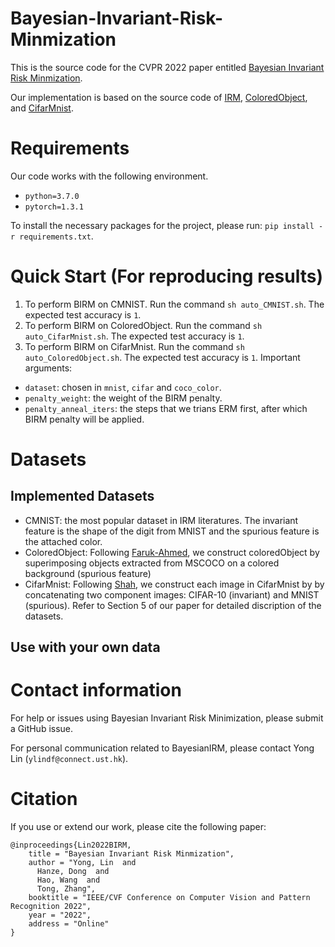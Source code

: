 # Bayesian-Invariant-Risk-Minmization
This is the source code for the CVPR 2022 paper entitled [Bayesian Invariant Risk Minmization]().

Our implementation is based on the source code of [IRM](https://github.com/facebookresearch/InvariantRiskMinimization),  [ColoredObject](https://github.com/Faruk-Ahmed/predictive_group_invariance), and [CifarMnist](https://github.com/HKUST-MLResearch/IRMBed).

# Requirements 
Our code works with the following environment.
* `python=3.7.0`
* `pytorch=1.3.1`

To install the necessary packages for the project, please run: `pip install -r requirements.txt`.

# Quick Start (For reproducing results)
1. To perform BIRM on CMNIST. Run the command `sh auto_CMNIST.sh`. The expected test accuracy is `1`.
2. To perform BIRM on ColoredObject. Run the command `sh auto_CifarMnist.sh`. The expected test accuracy is `1`.
3. To perform BIRM on CifarMnist. Run the command `sh auto_ColoredObject.sh`. The expected test accuracy is `1`.
Important arguments:
* `dataset`: chosen in `mnist`, `cifar` and `coco_color`.
* `penalty_weight`:  the weight of the BIRM penalty.
* `penalty_anneal_iters`: the steps that we trians ERM first, after which BIRM penalty will be applied.
# Datasets
## Implemented Datasets
* CMNIST: the most popular dataset in IRM literatures. The invariant feature is the shape of the digit from MNIST and the spurious feature is the attached color.
* ColoredObject: Following [Faruk-Ahmed](https://github.com/Faruk-Ahmed/predictive_group_invariance), we construct coloredObject by superimposing objects extracted from MSCOCO on a colored background (spurious feature)
* CifarMnist: Following [Shah](https://arxiv.org/abs/2006.07710), we construct each image in CifarMnist by  by concatenating two component images: CIFAR-10 (invariant) and MNIST (spurious).
Refer to Section 5 of our paper for detailed discription of the datasets.
## Use with your own data

# Contact information

For help or issues using Bayesian Invariant Risk Minimization, please submit a GitHub issue.

For personal communication related to BayesianIRM, please contact Yong Lin (`ylindf@connect.ust.hk`).

# Citation 
If you use or extend our work, please cite the following paper:
```
@inproceedings{Lin2022BIRM,
    title = "Bayesian Invariant Risk Minmization",
    author = "Yong, Lin  and
      Hanze, Dong  and
      Hao, Wang  and
      Tong, Zhang",
    booktitle = "IEEE/CVF Conference on Computer Vision and Pattern Recognition 2022",
    year = "2022",
    address = "Online"
}
```



